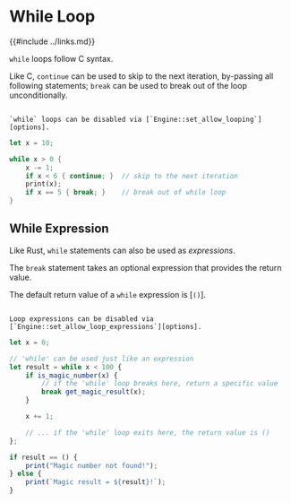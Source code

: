 While Loop
==========

{{#include ../links.md}}

`while` loops follow C syntax.

Like C, `continue` can be used to skip to the next iteration, by-passing all following statements;
`break` can be used to break out of the loop unconditionally.

~~~admonish tip.small "Tip: Disable `while` loops"

`while` loops can be disabled via [`Engine::set_allow_looping`][options].
~~~

```rust
let x = 10;

while x > 0 {
    x -= 1;
    if x < 6 { continue; }  // skip to the next iteration
    print(x);
    if x == 5 { break; }    // break out of while loop
}
```


While Expression
----------------

Like Rust, `while` statements can also be used as _expressions_.

The `break` statement takes an optional expression that provides the return value.

The default return value of a `while` expression is [`()`].

~~~admonish tip.small "Tip: Disable all loop expressions"

Loop expressions can be disabled via [`Engine::set_allow_loop_expressions`][options].
~~~

```js
let x = 0;

// 'while' can be used just like an expression
let result = while x < 100 {
    if is_magic_number(x) {
        // if the 'while' loop breaks here, return a specific value
        break get_magic_result(x);
    }

    x += 1;

    // ... if the 'while' loop exits here, the return value is ()
};

if result == () {
    print("Magic number not found!");
} else {
    print(`Magic result = ${result}!`);
}
```
